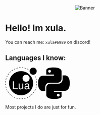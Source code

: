 <div align="center">
  
  ![Banner](https://svg-banners.vercel.app/api?type=rainbow&text1=xula%20&width=800&height=400)
</div>

# Hello! Im xula.

You can reach me: `xula#6989` on discord!

## Languages I know:

<p align>
<svg role="img" viewBox="0 0 24 24" xmlns="http://www.w3.org/2000/svg" width = 100 height = 100><title>Lua</title><path d="M.38 10.377l-.272-.037c-.048.344-.082.695-.101 1.041l.275.016c.018-.34.051-.682.098-1.02zM4.136 3.289l-.184-.205c-.258.232-.509.48-.746.734l.202.188c.231-.248.476-.49.728-.717zM5.769 2.059l-.146-.235c-.296.186-.586.385-.863.594l.166.219c.27-.203.554-.399.843-.578zM1.824 18.369c.185.297.384.586.593.863l.22-.164c-.205-.271-.399-.555-.58-.844l-.233.145zM1.127 16.402l-.255.104c.129.318.274.635.431.943l.005.01.245-.125-.005-.01c-.153-.301-.295-.611-.421-.922zM.298 9.309l.269.063c.076-.332.168-.664.272-.986l-.261-.087c-.108.332-.202.672-.28 1.01zM.274 12.42l-.275.01c.012.348.04.699.083 1.043l.273-.033c-.042-.336-.069-.68-.081-1.02zM.256 14.506c.073.34.162.682.264 1.014l.263-.08c-.1-.326-.187-.658-.258-.99l-.269.056zM11.573.275L11.563 0c-.348.012-.699.039-1.044.082l.034.273c.338-.041.68-.068 1.02-.08zM23.221 8.566c.1.326.186.66.256.992l.27-.059c-.072-.34-.16-.682-.262-1.014l-.264.081zM17.621 1.389c-.309-.164-.627-.314-.947-.449l-.107.252c.314.133.625.281.926.439l.128-.242zM15.693.572c-.332-.105-.67-.199-1.01-.277l-.063.268c.332.076.664.168.988.273l.085-.264zM6.674 1.545c.298-.15.606-.291.916-.418L7.486.873c-.317.127-.632.272-.937.428l-.015.008.125.244.015-.008zM23.727 11.588l.275-.01a11.797 11.797 0 0 0-.082-1.045l-.273.033c.041.338.068.682.08 1.022zM13.654.105c-.346-.047-.696-.08-1.043-.098l-.014.273c.339.018.683.051 1.019.098l.038-.273zM9.544.527l-.058-.27c-.34.072-.681.16-1.014.264l.081.262c.325-.099.659-.185.991-.256zM1.921 5.469l.231.15c.185-.285.384-.566.592-.834l-.217-.17c-.213.276-.417.563-.606.854zM.943 7.318l.253.107c.132-.313.28-.625.439-.924l-.243-.128c-.163.307-.314.625-.449.945zM18.223 21.943l.145.234c.295-.186.586-.385.863-.594l-.164-.219c-.272.204-.557.4-.844.579zM21.248 19.219l.217.17c.215-.273.418-.561.607-.854l-.23-.148c-.186.285-.385.564-.594.832zM19.855 20.715l.184.203c.258-.23.51-.479.746-.732l-.201-.188c-.23.248-.477.488-.729.717zM22.359 17.504l.244.129c.162-.307.314-.625.449-.945l-.254-.107a11.27 11.27 0 0 1-.439.923zM23.617 13.629l.273.039c.049-.346.082-.695.102-1.043l-.275-.014c-.018.338-.051.682-.1 1.018zM23.156 15.621l.264.086c.107-.332.201-.67.279-1.01l-.268-.063c-.077.333-.169.665-.275.987zM22.453 6.672c.154.303.297.617.424.932l.256-.104c-.131-.322-.277-.643-.436-.953l-.244.125zM8.296 23.418c.331.107.67.201 1.009.279l.062-.268c-.331-.076-.663-.168-.986-.273l-.085.262zM10.335 23.889c.345.049.696.082 1.043.102l.014-.275c-.339-.018-.682-.051-1.019-.098l-.038.271zM17.326 22.449c-.303.154-.613.297-.926.424l.104.256c.318-.131.639-.275.947-.434l.004-.002-.123-.246-.006.002zM4.613 21.467c.274.213.562.418.854.605l.149-.23c-.285-.184-.565-.385-.833-.592l-.17.217zM12.417 23.725l.009.275c.348-.014.699-.041 1.045-.084l-.035-.271c-.336.041-.68.068-1.019.08zM6.37 22.604c.307.162.625.314.946.449l.107-.254c-.313-.133-.624-.279-.924-.439l-.129.244zM3.083 20.041c.233.258.48.51.734.746l.188-.201c-.249-.23-.49-.477-.717-.729l-.205.184zM14.445 23.475l.059.27c.34-.074.68-.162 1.014-.266l-.082-.262c-.325.099-.659.185-.991.258zM21.18.129A2.689 2.689 0 1 0 21.18 5.507 2.689 2.689 0 1 0 21.18.129zM15.324 15.447c0 .471.314.66.852.66.67 0 1.297-.396 1.297-1.016v-.645c-.23.107-.379.141-1.107.24-.735.109-1.042.306-1.042.761zM12 2.818c-5.07 0-9.18 4.109-9.18 9.18 0 5.068 4.11 9.18 9.18 9.18 5.07 0 9.18-4.111 9.18-9.18 0-5.07-4.11-9.18-9.18-9.18zm-2.487 13.77H5.771v-6.023h.769v5.346h2.974v.677zm4.13 0h-.619v-.67c-.405.57-.811.793-1.446.793-.843 0-1.38-.463-1.38-1.182v-3.271h.686v3c0 .52.347.85.893.85.719 0 1.181-.578 1.181-1.461v-2.389h.686v4.33zm-.53-8.393c0-1.484 1.205-2.689 2.689-2.689s2.688 1.205 2.688 2.689-1.203 2.688-2.688 2.688-2.689-1.203-2.689-2.688zm5.567 7.856v.52c-.223.059-.33.074-.471.074-.34 0-.637-.238-.711-.57-.381.406-.918.637-1.471.637-.877 0-1.422-.463-1.422-1.248 0-.527.256-.916.76-1.123.266-.107.414-.141 1.389-.264.545-.066.719-.191.719-.48v-.182c0-.412-.348-.645-.967-.645-.645 0-.957.24-1.016.77h-.693c.041-1 .686-1.404 1.734-1.404 1.066 0 1.627.412 1.627 1.182v2.412c0 .215.133.338.373.338.041-.002.074-.002.149-.017z"/></svg>
<svg role="img" viewBox="0 0 24 24" xmlns="http://www.w3.org/2000/svg" height = 100 width = 100><title>Python</title><path d="M14.25.18l.9.2.73.26.59.3.45.32.34.34.25.34.16.33.1.3.04.26.02.2-.01.13V8.5l-.05.63-.13.55-.21.46-.26.38-.3.31-.33.25-.35.19-.35.14-.33.1-.3.07-.26.04-.21.02H8.77l-.69.05-.59.14-.5.22-.41.27-.33.32-.27.35-.2.36-.15.37-.1.35-.07.32-.04.27-.02.21v3.06H3.17l-.21-.03-.28-.07-.32-.12-.35-.18-.36-.26-.36-.36-.35-.46-.32-.59-.28-.73-.21-.88-.14-1.05-.05-1.23.06-1.22.16-1.04.24-.87.32-.71.36-.57.4-.44.42-.33.42-.24.4-.16.36-.1.32-.05.24-.01h.16l.06.01h8.16v-.83H6.18l-.01-2.75-.02-.37.05-.34.11-.31.17-.28.25-.26.31-.23.38-.2.44-.18.51-.15.58-.12.64-.1.71-.06.77-.04.84-.02 1.27.05zm-6.3 1.98l-.23.33-.08.41.08.41.23.34.33.22.41.09.41-.09.33-.22.23-.34.08-.41-.08-.41-.23-.33-.33-.22-.41-.09-.41.09zm13.09 3.95l.28.06.32.12.35.18.36.27.36.35.35.47.32.59.28.73.21.88.14 1.04.05 1.23-.06 1.23-.16 1.04-.24.86-.32.71-.36.57-.4.45-.42.33-.42.24-.4.16-.36.09-.32.05-.24.02-.16-.01h-8.22v.82h5.84l.01 2.76.02.36-.05.34-.11.31-.17.29-.25.25-.31.24-.38.2-.44.17-.51.15-.58.13-.64.09-.71.07-.77.04-.84.01-1.27-.04-1.07-.14-.9-.2-.73-.25-.59-.3-.45-.33-.34-.34-.25-.34-.16-.33-.1-.3-.04-.25-.02-.2.01-.13v-5.34l.05-.64.13-.54.21-.46.26-.38.3-.32.33-.24.35-.2.35-.14.33-.1.3-.06.26-.04.21-.02.13-.01h5.84l.69-.05.59-.14.5-.21.41-.28.33-.32.27-.35.2-.36.15-.36.1-.35.07-.32.04-.28.02-.21V6.07h2.09l.14.01zm-6.47 14.25l-.23.33-.08.41.08.41.23.33.33.23.41.08.41-.08.33-.23.23-.33.08-.41-.08-.41-.23-.33-.33-.23-.41-.08-.41.08z"/></svg>
</p>

Most projects I do are just for fun.
